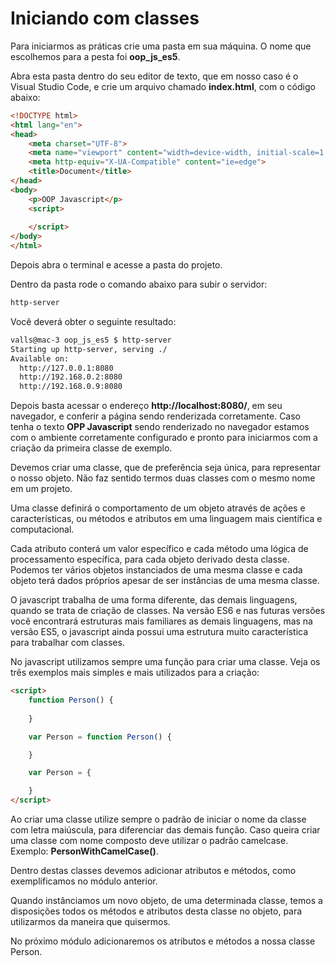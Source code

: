 # Iniciando com classes

Para iniciarmos as práticas crie uma pasta em sua máquina. O nome que escolhemos para a pesta foi **oop_js_es5**.

Abra esta pasta dentro do seu editor de texto, que em nosso caso é o Visual Studio Code, e crie um arquivo chamado **index.html**, com o código abaixo:

```html
<!DOCTYPE html>
<html lang="en">
<head>
    <meta charset="UTF-8">
    <meta name="viewport" content="width=device-width, initial-scale=1.0">
    <meta http-equiv="X-UA-Compatible" content="ie=edge">
    <title>Document</title>
</head>
<body>
    <p>OOP Javascript</p>
    <script>
        
    </script>
</body>
</html>
```

Depois abra o terminal e acesse a pasta do projeto.

Dentro da pasta rode o comando abaixo para subir o servidor:

```sh
http-server
```

Você deverá obter o seguinte resultado:

```sh
valls@mac-3 oop_js_es5 $ http-server
Starting up http-server, serving ./
Available on:
  http://127.0.0.1:8080
  http://192.168.0.2:8080
  http://192.168.0.9:8080
```

Depois basta acessar o endereço **http://localhost:8080/**, em seu navegador, e conferir a página sendo renderizada corretamente. Caso tenha o texto **OPP Javascript** sendo renderizado no navegador estamos com o ambiente corretamente configurado e pronto para iniciarmos com a criação da primeira classe de exemplo.

Devemos criar uma classe, que de preferência seja única, para representar o nosso objeto. Não faz sentido termos duas classes com o mesmo nome em um projeto.

Uma classe definirá o comportamento de um objeto através de ações e características, ou métodos e atributos em uma linguagem mais científica e computacional.

Cada atributo conterá um valor específico e cada método uma lógica de processamento específica, para cada objeto derivado desta classe. Podemos ter vários objetos instanciados de uma mesma classe e cada objeto terá dados próprios apesar de ser instâncias de uma mesma classe.

O javascript trabalha de uma forma diferente, das demais linguagens, quando se trata de criação de classes. Na versão ES6 e nas futuras versões você encontrará estruturas mais familiares as demais linguagens, mas na versão ES5, o javascript ainda possui uma estrutura muito característica para trabalhar com classes.

No javascript utilizamos sempre uma função para criar uma classe. Veja os três exemplos mais simples e mais utilizados para a criação:

```html
<script>
    function Person() {
        
    }

    var Person = function Person() {

    }

    var Person = {

    }
</script>
```

Ao criar uma classe utilize sempre o padrão de iniciar o nome da classe com letra maiúscula, para diferenciar das demais função. Caso queira criar uma classe com nome composto deve utilizar o padrão camelcase. Exemplo: **PersonWithCamelCase()**.

Dentro destas classes devemos adicionar atributos e métodos, como exemplificamos no módulo anterior.

Quando instânciamos um novo objeto, de uma determinada classe, temos a disposições todos os métodos e atributos desta classe no objeto, para utilizarmos da maneira que quisermos.

No próximo módulo adicionaremos os atributos e métodos a nossa classe Person.